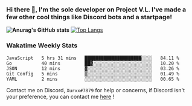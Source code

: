 ### Hi there 👋, I'm the sole developer on Project V.L. I've made a few other cool things like Discord bots and a startpage!
**![Anurag's GitHub stats](https://github-readme-stats.vercel.app/api?username=5late&count_private=true&show_icons=true&theme=tokyonight)**
[![Top Langs](https://github-readme-stats.vercel.app/api/top-langs/?username=5late&theme=ayu-mirage)](https://github.com/anuraghazra/github-readme-stats)

### Wakatime Weekly Stats

<!--START_SECTION:waka-->
```text
JavaScript   5 hrs 31 mins   █████████████████████░░░░   84.11 % 
Go           40 mins         ██▓░░░░░░░░░░░░░░░░░░░░░░   10.20 % 
JSON         12 mins         ▓░░░░░░░░░░░░░░░░░░░░░░░░   03.26 % 
Git Config   5 mins          ▒░░░░░░░░░░░░░░░░░░░░░░░░   01.49 % 
YAML         2 mins          ░░░░░░░░░░░░░░░░░░░░░░░░░   00.65 % 
```
<!--END_SECTION:waka-->

Contact me on Discord, ``Xurxx#7879`` for help or concerns, if Discord isn't your preference, you can contact me [here](https://github.com/5late/5late/issues) !
